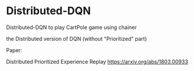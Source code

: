 # Distributed-DQN
Distributed-DQN to play CartPole game using chainer

the Distributed version of DQN (without "Prioritized" part) 



Paper:

Distributed Prioritized Experience Replay
https://arxiv.org/abs/1803.00933
